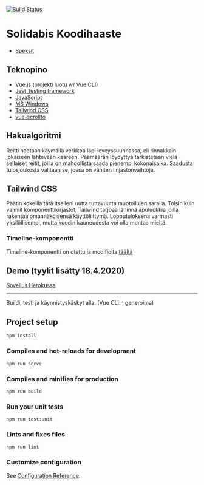 [![Build Status](https://travis-ci.org/enderi/feikkiopas.svg?branch=master)](https://travis-ci.org/enderi/feikkiopas)

# Solidabis Koodihaaste
- [Speksit](https://koodihaaste.solidabis.com/)
## Teknopino
- [Vue.js](https://vuejs.org/) (projekti luotu w/ [Vue CLI](https://cli.vuejs.org/))
- [Jest Testing framework](https://jestjs.io/)
- [JavaScript](https://en.wikipedia.org/wiki/JavaScript)
- [MS Windows](https://en.wikipedia.org/wiki/Microsoft_Windows)
- [Tailwind CSS](https://tailwindcss.com/)
- [vue-scrollto](https://github.com/rigor789/vue-scrollto)

## Hakualgoritmi
Reitti haetaan käymällä verkkoa läpi leveyssuunnassa, eli rinnakkain jokaiseen lähtevään kaareen. Päämäärän löydyttyä tarkistetaan vielä sellaiset reitit, joilla on mahdollista saada pienempi kokonaisaika. Saadusta tulosjoukosta valitaan se, jossa on vähiten linjastonvaihtoja.


## Tailwind CSS
Päätin kokeilla tätä itselleni uutta tuttavuutta muotoilujen saralla. Toisin kuin valmiit komponenttikirjastot, Tailwind tarjoaa lähinnä apuluokkia joilla rakentaa omannäköisensä käyttöliittymä. Lopputuloksena varmasti yksilöllisempi, mutta koodin kauneudesta voi olla montaa mieltä.

### Timeline-komponentti
Timeline-komponentti on otettu ja modifioita [täältä](https://vuejsexamples.com/a-simple-timeline-panel/)

## Demo (tyylit lisätty 18.4.2020)
[Sovellus Herokussa](https://obscure-dusk-26966.herokuapp.com/)

---
Buildi, testi ja käynnistyskäskyt alla. (Vue CLI:n generoima)
## Project setup
```
npm install
```

### Compiles and hot-reloads for development
```
npm run serve
```

### Compiles and minifies for production
```
npm run build
```

### Run your unit tests
```
npm run test:unit
```

### Lints and fixes files
```
npm run lint
```

### Customize configuration
See [Configuration Reference](https://cli.vuejs.org/config/).
